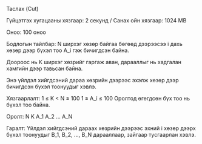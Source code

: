 Таслах (Cut)

Гүйцэтгэх хугацааны хязгаар: 2 секунд / Санах ойн хязгаар: 1024 MB

Оноо: 100 оноо

Бодлогын тайлбар: N ширхэг хөзөр байгаа бөгөөд дээрээсээ i дахь хөзөр дээр бүхэл тоо A_i гэж бичигдсэн байна.

Доороос нь K ширхэг хөзрийг гаргаж аван, дарааллыг нь хадгалан хамгийн дээр тавьсан байна.

Энэ үйлдэл хийгдсэний дараа хөзрийн дээрээс эхэлж хөзөр дээр бичигдсэн бүхэл тоонуудыг хэвлэ.

Хязгаарлалт: 1 ≤ K < N ≤ 100 1 ≤ A_i ≤ 100 Оролтод өгөгдсөн бүх тоо нь бүхэл тоо байна.

Оролт: N K A_1 A_2 ... A_N

Гаралт: Үйлдэл хийгдсэний дараах хөзрийн дээрээс эхний i хөзөр дээрх бүхэл тоонуудыг B_1, B_2, ..., B_N дарааллаар, зайгаар тусгаарлан хэвлэ.